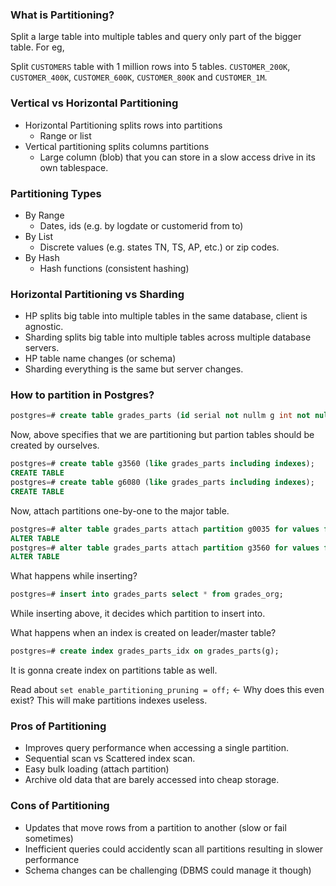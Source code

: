 ### What is Partitioning?

Split a large table into multiple tables and query only part of the bigger table.
For eg,

Split `CUSTOMERS` table with 1 million rows into 5 tables. `CUSTOMER_200K`, `CUSTOMER_400K`, `CUSTOMER_600K`, `CUSTOMER_800K` and `CUSTOMER_1M`.

### Vertical vs Horizontal Partitioning

- Horizontal Partitioning splits rows into partitions
	- Range or list
- Vertical partitioning splits columns partitions
	- Large column (blob) that you can store in a slow access drive in its own tablespace.

### Partitioning Types

- By Range
	- Dates, ids (e.g. by logdate or customerid from to)
- By List
	- Discrete values (e.g. states TN, TS, AP, etc.) or zip codes.
- By Hash
	- Hash functions (consistent hashing)

### Horizontal Partitioning vs Sharding

- HP splits big table into multiple tables in the same database, client is agnostic.
- Sharding splits big table into multiple tables across multiple database servers.
- HP table name changes (or schema)
- Sharding everything is the same but server changes.

### How to partition in Postgres?

```sql
postgres=# create table grades_parts (id serial not nullm g int not null) partition by range(g);
```
Now, above specifies that we are partitioning but partion tables should be created by ourselves.

```sql
postgres=# create table g3560 (like grades_parts including indexes);
CREATE TABLE
postgres=# create table g6080 (like grades_parts including indexes);
CREATE TABLE
```

Now, attach partitions one-by-one to the major table.

```sql
postgres=# alter table grades_parts attach partition g0035 for values from (0) to (35);
ALTER TABLE
postgres=# alter table grades_parts attach partition g3560 for values from (35) to (60);
ALTER TABLE
```

What happens while inserting?

```sql
postgres=# insert into grades_parts select * from grades_org;
```
While inserting above, it decides which partition to insert into.

What happens when an index is created on leader/master table?

```sql
postgres=# create index grades_parts_idx on grades_parts(g);
```
It is gonna create index on partitions table as well.

Read about `set enable_partitioning_pruning = off;` <- Why does this even exist? This will make partitions indexes useless.


### Pros of Partitioning

- Improves query performance when accessing a single partition.
- Sequential scan vs Scattered index scan.
- Easy bulk loading (attach partition)
- Archive old data that are barely accessed into cheap storage.

### Cons of Partitioning

- Updates that move rows from a partition to another (slow or fail sometimes)
- Inefficient queries could accidently scan all partitions resulting in slower performance
- Schema changes can be challenging (DBMS could manage it though)



